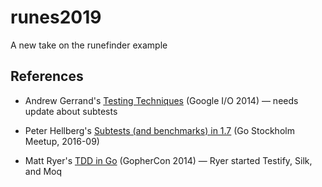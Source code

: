 # runes2019
A new take on the runefinder example


## References

* Andrew Gerrand's [Testing Techniques](https://talks.golang.org/2014/testing.slide#1) (Google I/O 2014) — needs update about subtests

* Peter Hellberg's [Subtests (and benchmarks) in 1.7](https://gist.github.com/peterhellberg/2f2f98739a990dc5c5969b00e9e4fef9) (Go Stockholm Meetup, 2016-09)

* Matt Ryer's [TDD in Go](https://github.com/matryer/present/tree/master/tdd-in-go) (GopherCon 2014) — Ryer started Testify, Silk, and Moq
